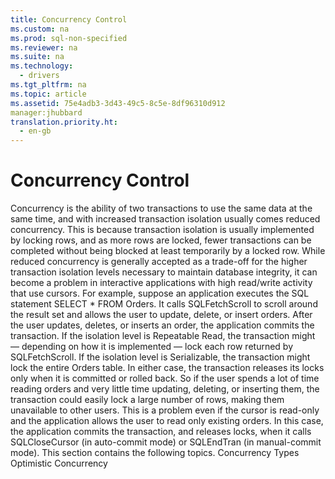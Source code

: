 ```yaml
---
title: Concurrency Control
ms.custom: na
ms.prod: sql-non-specified
ms.reviewer: na
ms.suite: na
ms.technology: 
  - drivers
ms.tgt_pltfrm: na
ms.topic: article
ms.assetid: 75e4adb3-3d43-49c5-8c5e-8df96310d912
manager:jhubbard
translation.priority.ht: 
  - en-gb
---
```

# Concurrency Control
<?xml version="1.0" encoding="utf-8"?>
<developerConceptualDocument xmlns="http://ddue.schemas.microsoft.com/authoring/2003/5" xmlns:xlink="http://www.w3.org/1999/xlink" xmlns:xsi="http://www.w3.org/2001/XMLSchema-instance" xsi:schemaLocation="http://ddue.schemas.microsoft.com/authoring/2003/5 http://dduestorage.blob.core.windows.net/ddueschema/developer.xsd">
  <introduction>
    <para>       <legacyItalic>Concurrency</legacyItalic> is the ability of two transactions to use the same data at the same time, and with increased transaction isolation usually comes reduced concurrency. This is because transaction isolation is usually implemented by locking rows, and as more rows are locked, fewer transactions can be completed without being blocked at least temporarily by a locked row. While reduced concurrency is generally accepted as a trade-off for the higher transaction isolation levels necessary to maintain database integrity, it can become a problem in interactive applications with high read/write activity that use cursors.</para>
    <para>For example, suppose an application executes the SQL statement <legacyBold>SELECT * FROM Orders</legacyBold>. It calls <legacyBold>SQLFetchScroll</legacyBold> to scroll around the result set and allows the user to update, delete, or insert orders. After the user updates, deletes, or inserts an order, the application commits the transaction.</para>
    <para>If the isolation level is Repeatable Read, the transaction might — depending on how it is implemented — lock each row returned by <legacyBold>SQLFetchScroll</legacyBold>. If the isolation level is Serializable, the transaction might lock the entire Orders table. In either case, the transaction releases its locks only when it is committed or rolled back. So if the user spends a lot of time reading orders and very little time updating, deleting, or inserting them, the transaction could easily lock a large number of rows, making them unavailable to other users.</para>
    <para>This is a problem even if the cursor is read-only and the application allows the user to read only existing orders. In this case, the application commits the transaction, and releases locks, when it calls <legacyBold>SQLCloseCursor</legacyBold> (in auto-commit mode) or <legacyBold>SQLEndTran</legacyBold> (in manual-commit mode).</para>
    <para>This section contains the following topics.  </para>
    <list class="bullet">
      <listItem>
        <para>             <legacyLink xlink:href="46762ae5-17dd-4777-968e-58156f470fe1">Concurrency Types</legacyLink>           </para>
      </listItem>
      <listItem>
        <para>             <legacyLink xlink:href="9d71e09e-bc68-4c1f-9229-ed2a7be7d324">Optimistic Concurrency</legacyLink>           </para>
      </listItem>
    </list>
  </introduction>
  <relatedTopics />
</developerConceptualDocument>